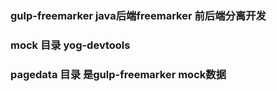 ### gulp-freemarker java后端freemarker 前后端分离开发
### mock 目录 yog-devtools
### pagedata 目录 是gulp-freemarker mock数据